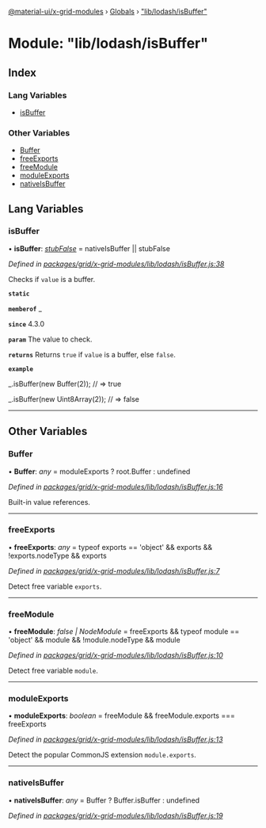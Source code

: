[@material-ui/x-grid-modules](../README.md) › [Globals](../globals.md) › ["lib/lodash/isBuffer"](_lib_lodash_isbuffer_.md)

# Module: "lib/lodash/isBuffer"

## Index

### Lang Variables

- [isBuffer](_lib_lodash_isbuffer_.md#isbuffer)

### Other Variables

- [Buffer](_lib_lodash_isbuffer_.md#buffer)
- [freeExports](_lib_lodash_isbuffer_.md#freeexports)
- [freeModule](_lib_lodash_isbuffer_.md#freemodule)
- [moduleExports](_lib_lodash_isbuffer_.md#moduleexports)
- [nativeIsBuffer](_lib_lodash_isbuffer_.md#nativeisbuffer)

## Lang Variables

### isBuffer

• **isBuffer**: _[stubFalse](_lib_lodash_stubfalse_.md#stubfalse)_ = nativeIsBuffer || stubFalse

_Defined in [packages/grid/x-grid-modules/lib/lodash/isBuffer.js:38](https://github.com/mui-org/material-ui-x/blob/a679779/packages/grid/x-grid-modules/lib/lodash/isBuffer.js#L38)_

Checks if `value` is a buffer.

**`static`**

**`memberof`** \_

**`since`** 4.3.0

**`param`** The value to check.

**`returns`** Returns `true` if `value` is a buffer, else `false`.

**`example`**

\_.isBuffer(new Buffer(2));
// => true

\_.isBuffer(new Uint8Array(2));
// => false

---

## Other Variables

### Buffer

• **Buffer**: _any_ = moduleExports ? root.Buffer : undefined

_Defined in [packages/grid/x-grid-modules/lib/lodash/isBuffer.js:16](https://github.com/mui-org/material-ui-x/blob/a679779/packages/grid/x-grid-modules/lib/lodash/isBuffer.js#L16)_

Built-in value references.

---

### freeExports

• **freeExports**: _any_ = typeof exports == 'object' && exports && !exports.nodeType && exports

_Defined in [packages/grid/x-grid-modules/lib/lodash/isBuffer.js:7](https://github.com/mui-org/material-ui-x/blob/a679779/packages/grid/x-grid-modules/lib/lodash/isBuffer.js#L7)_

Detect free variable `exports`.

---

### freeModule

• **freeModule**: _false | NodeModule_ = freeExports && typeof module == 'object' && module && !module.nodeType && module

_Defined in [packages/grid/x-grid-modules/lib/lodash/isBuffer.js:10](https://github.com/mui-org/material-ui-x/blob/a679779/packages/grid/x-grid-modules/lib/lodash/isBuffer.js#L10)_

Detect free variable `module`.

---

### moduleExports

• **moduleExports**: _boolean_ = freeModule && freeModule.exports === freeExports

_Defined in [packages/grid/x-grid-modules/lib/lodash/isBuffer.js:13](https://github.com/mui-org/material-ui-x/blob/a679779/packages/grid/x-grid-modules/lib/lodash/isBuffer.js#L13)_

Detect the popular CommonJS extension `module.exports`.

---

### nativeIsBuffer

• **nativeIsBuffer**: _any_ = Buffer ? Buffer.isBuffer : undefined

_Defined in [packages/grid/x-grid-modules/lib/lodash/isBuffer.js:19](https://github.com/mui-org/material-ui-x/blob/a679779/packages/grid/x-grid-modules/lib/lodash/isBuffer.js#L19)_
